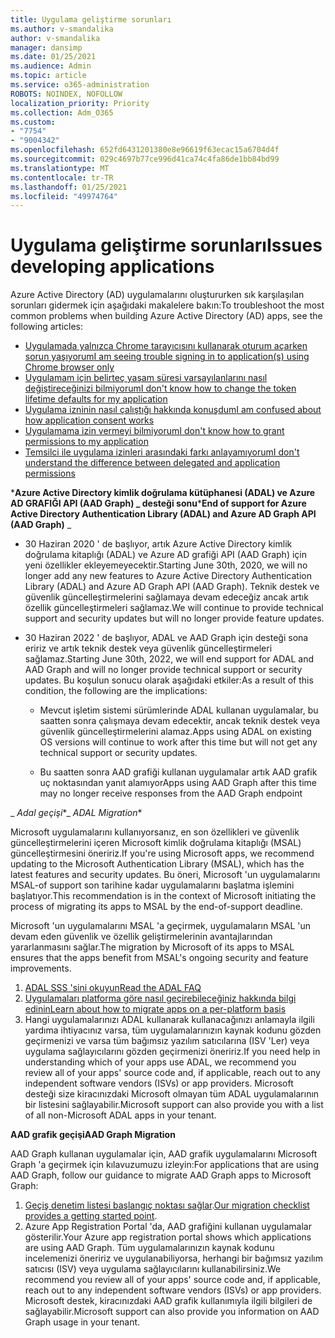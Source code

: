 ```yaml
---
title: Uygulama geliştirme sorunları
ms.author: v-smandalika
author: v-smandalika
manager: dansimp
ms.date: 01/25/2021
ms.audience: Admin
ms.topic: article
ms.service: o365-administration
ROBOTS: NOINDEX, NOFOLLOW
localization_priority: Priority
ms.collection: Adm_O365
ms.custom:
- "7754"
- "9004342"
ms.openlocfilehash: 652fd6431201380e8e96619f63ecac15a6704d4f
ms.sourcegitcommit: 029c4697b77ce996d41ca74c4fa86de1bb84bd99
ms.translationtype: MT
ms.contentlocale: tr-TR
ms.lasthandoff: 01/25/2021
ms.locfileid: "49974764"
---
```

# <a name="issues-developing-applications"></a><span data-ttu-id="48dbf-102">Uygulama geliştirme sorunları</span><span class="sxs-lookup"><span data-stu-id="48dbf-102">Issues developing applications</span></span>

<span data-ttu-id="48dbf-103">Azure Active Directory (AD) uygulamalarını oluştururken sık karşılaşılan sorunları gidermek için aşağıdaki makalelere bakın:</span><span class="sxs-lookup"><span data-stu-id="48dbf-103">To troubleshoot the most common problems when building Azure Active Directory (AD) apps, see the following articles:</span></span>

- [<span data-ttu-id="48dbf-104">Uygulamada yalnızca Chrome tarayıcısını kullanarak oturum açarken sorun yaşıyorum</span><span class="sxs-lookup"><span data-stu-id="48dbf-104">I am seeing trouble signing in to application(s) using Chrome browser only</span></span>](https://docs.microsoft.com/office365/troubleshoot/miscellaneous/chrome-behavior-affects-applications) 
- [<span data-ttu-id="48dbf-105">Uygulamam için belirteç yaşam süresi varsayılanlarını nasıl değiştireceğinizi bilmiyorum</span><span class="sxs-lookup"><span data-stu-id="48dbf-105">I don't know how to change the token lifetime defaults for my application</span></span>](https://docs.microsoft.com/azure/active-directory/develop/registration-config-change-token-lifetime-how-to) 
- [<span data-ttu-id="48dbf-106">Uygulama izninin nasıl çalıştığı hakkında konuşdum</span><span class="sxs-lookup"><span data-stu-id="48dbf-106">I am confused about how application consent works</span></span>](https://docs.microsoft.com/azure/active-directory/application-dev-consent-framework) 
- [<span data-ttu-id="48dbf-107">Uygulamama izin vermeyi bilmiyorum</span><span class="sxs-lookup"><span data-stu-id="48dbf-107">I don't know how to grant permissions to my application</span></span>](https://docs.microsoft.com/azure/active-directory/manage-apps/configure-user-consent) 
- [<span data-ttu-id="48dbf-108">Temsilci ile uygulama izinleri arasındaki farkı anlayamıyorum</span><span class="sxs-lookup"><span data-stu-id="48dbf-108">I don't understand the difference between delegated and application permissions</span></span>](https://docs.microsoft.com/azure/active-directory/develop/delegated-and-app-perms)

<span data-ttu-id="48dbf-109">\***Azure Active Directory kimlik doğrulama kütüphanesi (ADAL) ve Azure AD GRAFIĞI API (AAD Graph) _ desteği sonu**</span><span class="sxs-lookup"><span data-stu-id="48dbf-109">\***End of support for Azure Active Directory Authentication Library (ADAL) and Azure AD Graph API (AAD Graph)** _</span></span>

- <span data-ttu-id="48dbf-110">30 Haziran 2020 ' de başlıyor, artık Azure Active Directory kimlik doğrulama kitaplığı (ADAL) ve Azure AD grafiği API (AAD Graph) için yeni özellikler ekleyemeyecektir.</span><span class="sxs-lookup"><span data-stu-id="48dbf-110">Starting June 30th, 2020, we will no longer add any new features to Azure Active Directory Authentication Library (ADAL) and Azure AD Graph API (AAD Graph).</span></span> <span data-ttu-id="48dbf-111">Teknik destek ve güvenlik güncelleştirmelerini sağlamaya devam edeceğiz ancak artık özellik güncelleştirmeleri sağlamaz.</span><span class="sxs-lookup"><span data-stu-id="48dbf-111">We will continue to provide technical support and security updates but will no longer provide feature updates.</span></span>

- <span data-ttu-id="48dbf-112">30 Haziran 2022 ' de başlıyor, ADAL ve AAD Graph için desteği sona eririz ve artık teknik destek veya güvenlik güncelleştirmeleri sağlamaz.</span><span class="sxs-lookup"><span data-stu-id="48dbf-112">Starting June 30th, 2022, we will end support for ADAL and AAD Graph and will no longer provide technical support or security updates.</span></span> <span data-ttu-id="48dbf-113">Bu koşulun sonucu olarak aşağıdaki etkiler:</span><span class="sxs-lookup"><span data-stu-id="48dbf-113">As a result of this condition, the following are the implications:</span></span>

    - <span data-ttu-id="48dbf-114">Mevcut işletim sistemi sürümlerinde ADAL kullanan uygulamalar, bu saatten sonra çalışmaya devam edecektir, ancak teknik destek veya güvenlik güncelleştirmelerini alamaz.</span><span class="sxs-lookup"><span data-stu-id="48dbf-114">Apps using ADAL on existing OS versions will continue to work after this time but will not get any technical support or security updates.</span></span>

    - <span data-ttu-id="48dbf-115">Bu saatten sonra AAD grafiği kullanan uygulamalar artık AAD grafik uç noktasından yanıt alamıyor</span><span class="sxs-lookup"><span data-stu-id="48dbf-115">Apps using AAD Graph after this time may no longer receive responses from the AAD Graph endpoint</span></span>

<span data-ttu-id="48dbf-116">_ *Adal geçişi*\*</span><span class="sxs-lookup"><span data-stu-id="48dbf-116">_ *ADAL Migration*\*</span></span>

<span data-ttu-id="48dbf-117">Microsoft uygulamalarını kullanıyorsanız, en son özellikleri ve güvenlik güncelleştirmelerini içeren Microsoft kimlik doğrulama kitaplığı (MSAL) güncelleştirmesini öneririz.</span><span class="sxs-lookup"><span data-stu-id="48dbf-117">If you're using Microsoft apps, we recommend updating to the Microsoft Authentication Library (MSAL), which has the latest features and security updates.</span></span> <span data-ttu-id="48dbf-118">Bu öneri, Microsoft 'un uygulamalarını MSAL-of support son tarihine kadar uygulamalarını başlatma işlemini başlatıyor.</span><span class="sxs-lookup"><span data-stu-id="48dbf-118">This recommendation is in the context of Microsoft initiating the process of migrating its apps to MSAL by the end-of-support deadline.</span></span> 

<span data-ttu-id="48dbf-119">Microsoft 'un uygulamalarını MSAL 'a geçirmek, uygulamaların MSAL 'un devam eden güvenlik ve özellik geliştirmelerinin avantajlarından yararlanmasını sağlar.</span><span class="sxs-lookup"><span data-stu-id="48dbf-119">The migration by Microsoft of its apps to MSAL ensures that the apps benefit from MSAL's ongoing security and feature improvements.</span></span>

1. [<span data-ttu-id="48dbf-120">ADAL SSS 'sini okuyun</span><span class="sxs-lookup"><span data-stu-id="48dbf-120">Read the ADAL FAQ</span></span>](https://docs.microsoft.com/azure/active-directory/develop/msal-migration#frequently-asked-questions-faq) 
2. [<span data-ttu-id="48dbf-121">Uygulamaları platforma göre nasıl geçirebileceğiniz hakkında bilgi edinin</span><span class="sxs-lookup"><span data-stu-id="48dbf-121">Learn about how to migrate apps on a per-platform basis</span></span>](https://docs.microsoft.com/azure/active-directory/develop/msal-migration#frequently-asked-questions-faq) 
3. <span data-ttu-id="48dbf-122">Hangi uygulamalarınızı ADAL kullanarak kullanacağınızı anlamayla ilgili yardıma ihtiyacınız varsa, tüm uygulamalarınızın kaynak kodunu gözden geçirmenizi ve varsa tüm bağımsız yazılım satıcılarına (ISV 'Ler) veya uygulama sağlayıcılarını gözden geçirmenizi öneririz.</span><span class="sxs-lookup"><span data-stu-id="48dbf-122">If you need help in understanding which of your apps use ADAL, we recommend you review all of your apps' source code and, if applicable, reach out to any independent software vendors (ISVs) or app providers.</span></span> <span data-ttu-id="48dbf-123">Microsoft desteği size kiracınızdaki Microsoft olmayan tüm ADAL uygulamalarının bir listesini sağlayabilir.</span><span class="sxs-lookup"><span data-stu-id="48dbf-123">Microsoft support can also provide you with a list of all non-Microsoft ADAL apps in your tenant.</span></span>

<span data-ttu-id="48dbf-124">**AAD grafik geçişi**</span><span class="sxs-lookup"><span data-stu-id="48dbf-124">**AAD Graph Migration**</span></span>

<span data-ttu-id="48dbf-125">AAD Graph kullanan uygulamalar için, AAD grafik uygulamalarını Microsoft Graph 'a geçirmek için kılavuzumuzu izleyin:</span><span class="sxs-lookup"><span data-stu-id="48dbf-125">For applications that are using AAD Graph, follow our guidance to migrate AAD Graph apps to Microsoft Graph:</span></span>

1. <span data-ttu-id="48dbf-126">[Geçiş denetim listesi başlangıç noktası sağlar](https://docs.microsoft.com/graph/migrate-azure-ad-graph-planning-checklist).</span><span class="sxs-lookup"><span data-stu-id="48dbf-126">[Our migration checklist provides a getting started point](https://docs.microsoft.com/graph/migrate-azure-ad-graph-planning-checklist).</span></span> 
2. <span data-ttu-id="48dbf-127">Azure App Registration Portal 'da, AAD grafiğini kullanan uygulamalar gösterilir.</span><span class="sxs-lookup"><span data-stu-id="48dbf-127">Your Azure app registration portal shows which applications are using AAD Graph.</span></span> <span data-ttu-id="48dbf-128">Tüm uygulamalarınızın kaynak kodunu incelemenizi öneririz ve uygulanabiliyorsa, herhangi bir bağımsız yazılım satıcısı (ISV) veya uygulama sağlayıcılarını kullanabilirsiniz.</span><span class="sxs-lookup"><span data-stu-id="48dbf-128">We recommend you review all of your apps' source code and, if applicable, reach out to any independent software vendors (ISVs) or app providers.</span></span> <span data-ttu-id="48dbf-129">Microsoft destek, kiracınızdaki AAD grafik kullanımıyla ilgili bilgileri de sağlayabilir.</span><span class="sxs-lookup"><span data-stu-id="48dbf-129">Microsoft support can also provide you information on AAD Graph usage in your tenant.</span></span>







